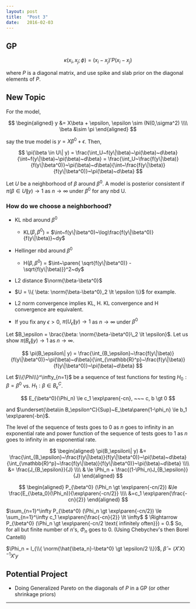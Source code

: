 ```yaml
---
layout: post
title:  "Post 3"
date:   2016-02-03
---
```


## GP

$$
  \kappa(x_i,x_j;\phi) = (x_i-x_j)' P (x_i-x_j)
$$

where $P$ is a diagonal matrix, and use spike and slab prior on the diagonal
elements of $P$. 

## New Topic

For the model,

$$
\begin{aligned}
  y &= X\beta + \epsilon, \epsilon \sim (N(0,\sigma^2) \\\\
  \beta &\sim \pi
\end{aligned}
$$

say the true model is $y = X\beta^0 + \epsilon$. Then,

$$
  \pi(\beta \in U\| y) = \frac{\int_U~f(y\|\beta)~\pi(\beta)~d\beta}{\int~f(y\|\beta)~\pi(\beta)~d\beta} = \frac{\int_U~\frac{f(y\|\beta)}{f(y\|\beta^0)}~\pi(\beta)~d\beta}{\int~\frac{f(y\|\beta)}{f(y\|\beta^0)}~\pi(\beta)~d\beta}
$$

Let $U$ be a neighborhood of $\beta$ around $\beta^0$. A model is posterior consistent if $\pi(\beta \in U\|y) \rightarrow 1$ as $n\rightarrow\infty$ under $\beta^0$ for any nbd U.

### How do we choose a neighborhood?

- KL nbd around $\beta^0$
    - KL($\beta,\beta^0$) = $\int~f(y\|\beta^0)~\log\frac{f(y\|\beta^0)}{f(y\|\beta)}~dy$
- Hellinger nbd around $\beta^0$
    - H($\beta,\beta^0$) = $\int~\paren{ \sqrt{f(y\|\beta^0)} - \sqrt{f(y\|\beta)}}^2~dy$
- L2 distance $\norm{\beta-\beta^0}$

- $U = \\{ \beta: \norm{\beta-\beta^0}_2 \lt \epsilon \\}$ for example.
- L2 norm convergence implies KL, H. KL convergence and H convergence are equivalent.
- If you fix any $\epsilon \gt 0$, $\pi(U_\epsilon\|y) \rightarrow 1$ as $n\rightarrow\infty$ under $\beta^0$

Let $B_\epsilon = \brac{\beta: \norm{\beta-\beta^0}\_2 \lt \epsilon}$.
Let us show $\pi(B_\epsilon \| y) \rightarrow 1$ as $n\rightarrow\infty$.

$$
  \pi(B_\epsilon\| y) = \frac{\int_{B_\epsilon}~\frac{f(y\|\beta)}{f(y\|\beta^0)}~\pi(\beta)~d\beta}{\int_{\mathbb{R}^p}~\frac{f(y\|\beta)}{f(y\|\beta^0)}~\pi(\beta)~d\beta}
$$

Let $\\{\Phi\\}^\infty_{n=1}$ be a sequence of test functions for testing $H_0:\beta=\beta^0$ vs. $H_1: \beta \in B_\epsilon^C$.

$$
  E_{\beta^0}(\Phi_n) \le c_1 \exp\paren{-cn}, ~~~ c, b \gt 0
$$

and $\underset{\beta\in B_\epsilon^C}{Sup}~E_\beta\paren{1-\phi_n} \le b_1 \exp\paren{-bn}$.

The level of the sequence of tests goes to 0 as $n$ goes to infinity in an exponential rate 
and power function of the sequence of tests goes to 1 as $n$ goes to infinity in an esponential rate.

$$
\begin{aligned}
  \pi(B_\epsilon\| y) &= \frac{\int_{B_\epsilon}~\frac{f(y\|\beta)}{f(y\|\beta^0)}~\pi(\beta)~d\beta}{\int_{\mathbb{R}^p}~\frac{f(y\|\beta)}{f(y\|\beta^0)}~\pi(\beta)~d\beta} \\\\
  &= \frac{J_{B_\epsilon}}{J} \\\\
  & \le \Phi_n + \frac{(1-\Phi_n)J_{B_\epsilon}}{J}
\end{aligned}
$$

$$
\begin{aligned}
  P_{\beta^0} (\Phi_n \gt \exp\paren{-cn/2}) &\le \frac{E_{\beta_0}(\Phi_n)}{\exp\paren{-cn/2}} \\\\
  &=c_1 \exp\paren{\frac{-cn}{2}}
\end{aligned}
$$

$\sum_{n=1}^\infty P_{\beta^0} (\Phi_n \gt \exp\paren{-cn/2}) \le \sum_{n=1}^\infty c_1 \exp\paren{\frac{-cn}{2}} \lt \infty$ $ \Rightarrow P_{\beta^0} (\Phi_n \gt \exp\paren{-cn/2 \text{ infinitely often}}) = 0.$ So, for all but finite number of $n$'s, $\Phi_n$ goes to 0. (Using Chebychev's then Borel Cantelli)

$\Phi_n = I_{\\{ \norm{\hat{\beta_n}-\beta^0} \gt \epsilon/2 \\}}$, $\hat\beta = (X'X)^{-1}X'y$


## Potential Project

- Doing Generalized Pareto on the diagonals of $P$ in a GP (or other shrinkage priors)

***
